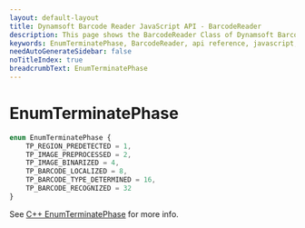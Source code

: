 ```yaml
---
layout: default-layout
title: Dynamsoft Barcode Reader JavaScript API - BarcodeReader
description: This page shows the BarcodeReader Class of Dynamsoft Barcode Reader JavaScript SDK.
keywords: EnumTerminatePhase, BarcodeReader, api reference, javascript, js
needAutoGenerateSidebar: false
noTitleIndex: true
breadcrumbText: EnumTerminatePhase
---
```



# EnumTerminatePhase

```ts
enum EnumTerminatePhase {
    TP_REGION_PREDETECTED = 1,
    TP_IMAGE_PREPROCESSED = 2,
    TP_IMAGE_BINARIZED = 4,
    TP_BARCODE_LOCALIZED = 8,
    TP_BARCODE_TYPE_DETERMINED = 16,
    TP_BARCODE_RECOGNIZED = 32
}
```

See [C++ EnumTerminatePhase](https://www.dynamsoft.com/barcode-reader/parameters/enum/parameter-mode-enums.html?ver=latest#terminatephase) for more info.